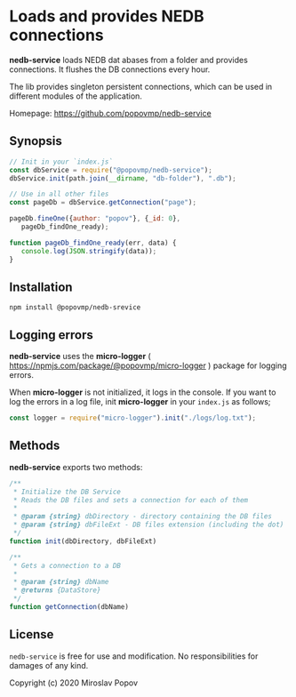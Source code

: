 # Loads and provides NEDB connections 

**nedb-service** loads NEDB dat abases from a folder and provides connections. It flushes the DB connections every hour.

The lib provides singleton persistent connections, which can be used in different modules of the application.  

Homepage: https://github.com/popovmp/nedb-service

## Synopsis

```javascript
// Init in your `index.js`
const dbService = require("@popovmp/nedb-service");
dbService.init(path.join(__dirname, "db-folder"), ".db");

// Use in all other files
const pageDb = dbService.getConnection("page");

pageDb.fineOne({author: "popov"}, {_id: 0},
   pageDb_findOne_ready);

function pageDb_findOne_ready(err, data) {
   console.log(JSON.stringify(data));
}
````

## Installation

```
npm install @popovmp/nedb-srevice
```

## Logging errors

**nedb-service** uses the **micro-logger** ( https://npmjs.com/package/@popovmp/micro-logger ) package for logging errors.

When **micro-logger** is not initialized, it logs in the console.
If you want to log the errors in a log file, init **micro-logger** in your `index.js` as follows;

```javascript
const logger = require("micro-logger").init("./logs/log.txt");
```

## Methods

**nedb-service** exports two methods:

```javascript
/**
 * Initialize the DB Service
 * Reads the DB files and sets a connection for each of them
 *
 * @param {string} dbDirectory - directory containing the DB files
 * @param {string} dbFileExt - DB files extension (including the dot)
 */
function init(dbDirectory, dbFileExt)
````

```javascript
/**
 * Gets a connection to a DB
 *
 * @param {string} dbName
 * @returns {DataStore}
 */
function getConnection(dbName)
````

## License

`nedb-service` is free for use and modification. No responsibilities for damages of any kind.

Copyright (c) 2020 Miroslav Popov
